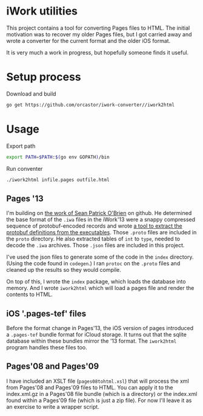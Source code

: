 # iWork utilities

This project contains a tool for converting Pages files to HTML. The initial motivation was to recover my older Pages
files, but I got carried away and wrote a converter for the current format and the older iOS format.

It is very much a work in progress, but hopefully someone finds it useful.

# Setup process

Download and build

```bash
go get https://github.com/orcastor/iwork-converter//iwork2html
```

# Usage

Export path

```bash
export PATH=$PATH:$(go env GOPATH)/bin
```

Run conventer

```bash
./iwork2html infile.pages outfile.html
```

## Pages '13

I'm building on [the work of Sean Patrick O'Brien](https://github.com/obriensp/iWorkFileFormat) on github. He determined
the base format of the `.iwa` files in the iWork'13 were a snappy compressed sequence of protobuf-encoded records and wrote
[a tool to extract the protobuf definitions from the executables](https://github.com/obriensp/proto-dump). Those `.proto`
files are included in the `proto` directory. He also extracted tables of `int` to `type`, needed to decode the `.iwa`
archives. Those `.json` files are included in this project.

I've used the json files to generate some of the code in the `index` directory. (Using the code found in `codegen`.) I ran
`protoc` on the `.proto` files and cleaned up the results so they would compile.

On top of this, I wrote the `index` package, which loads the database into memory. And I wrote `iwork2html` which will load
a pages file and render the contents to HTML.

## iOS '.pages-tef' files

Before the format change in Pages'13, the iOS version of pages introduced a `.pages-tef` bundle format for iCloud storage.
It turns out that the sqlite database within these bundles mirror the '13 format. The `iwork2html` program handles these
files too.


## Pages'08 and Pages'09

I have included an XSLT file (`pages08tohtml.xsl`) that will process the xml from Pages'08 and Pages'09 files to HTML. You can apply it to the
index.xml.gz in a Pages'08 file bundle (which is a directory) or the index.xml found within a Pages'09 file
(which is just a zip file).  For now I'll leave it as an exercise to write a wrapper script.

